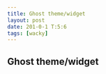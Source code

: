 ```yaml
---
title: Ghost theme/widget
layout: post
date: 201-0-1 T:5:6
tags: [wacky]
---
```

## Ghost theme/widget

